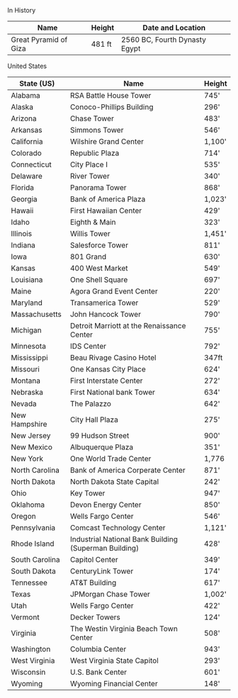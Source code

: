 In History

|Name|Height|Date and Location|
|---|---|---|
Great Pyramid of Giza | 481 ft | 2560 BC, Fourth Dynasty Egypt 



United States

|State (US)|Name|Height|
|---|---|---|
Alabama | RSA Battle House Tower | 745'
Alaska | Conoco-Phillips Building | 296' 
Arizona | Chase Tower | 483' 
Arkansas | Simmons Tower | 546'
California | Wilshire Grand Center | 1,100'
Colorado | Republic Plaza | 714'
Connecticut | City Place I | 535'
Delaware | River Tower | 340'
Florida | Panorama Tower | 868'
Georgia | Bank of America Plaza | 1,023'
Hawaii | First Hawaiian Center | 429'
Idaho | Eighth & Main | 323'
Illinois | Willis Tower | 1,451'
Indiana | Salesforce Tower | 811'
Iowa | 801 Grand | 630'
Kansas | 400 West Market | 549'
Louisiana | One Shell Square | 697'
Maine | Agora Grand Event Center | 220'
Maryland | Transamerica Tower | 529'
Massachusetts | John Hancock Tower | 790'
Michigan | Detroit Marriott at the Renaissance Center | 755'
Minnesota | IDS Center | 792'
Mississippi | Beau Rivage Casino Hotel | 347ft
Missouri | One Kansas City Place | 624'
Montana | First Interstate Center | 272'
Nebraska | First National bank Tower | 634'
Nevada | The Palazzo | 642'
New Hampshire | City Hall Plaza | 275'
New Jersey | 99 Hudson Street | 900'
New Mexico | Albuquerque Plaza | 351'
New York | One World Trade Center | 1,776
North Carolina | Bank of America Corperate Center | 871'
North Dakota | North Dakota State Capital | 242'
Ohio | Key Tower | 947'
Oklahoma | Devon Energy Center | 850'
Oregon | Wells Fargo Center | 546'
Pennsylvania | Comcast Technology Center | 1,121'
Rhode Island | Industrial National Bank Building (Superman Building) | 428' 
South Carolina | Capitol Center | 349'
South Dakota | CenturyLink Tower | 174'
Tennessee | AT&T Building | 617'
Texas | JPMorgan Chase Tower | 1,002'
Utah | Wells Fargo Center | 422'
Vermont | Decker Towers | 124'
Virginia | The Westin Virginia Beach Town Center | 508'
Washington | Columbia Center | 943'
West Virginia | West Virginia State Capitol | 293'
Wisconsin | U.S. Bank Center | 601'
Wyoming | Wyoming Financial Center | 148'
